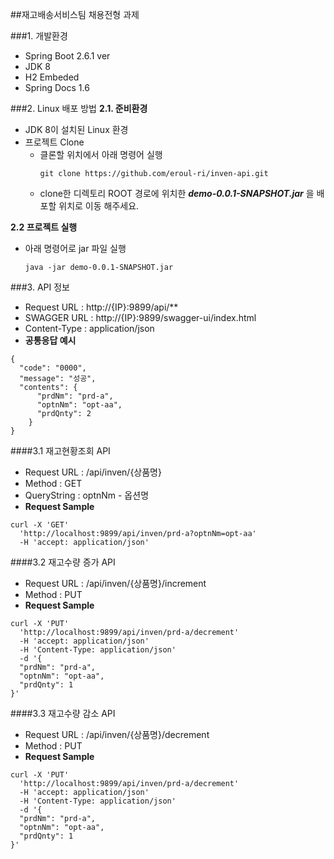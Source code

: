 ##재고배송서비스팀 채용전형 과제


###1. 개발환경
- Spring Boot 2.6.1 ver
- JDK 8
- H2 Embeded
- Spring Docs 1.6

###2. Linux 배포 방법
 **2.1. 준비환경**
 - JDK 8이 설치된 Linux 환경 
 - 프로젝트 Clone
   - 클론할 위치에서 아래 명령어 실행
     ```
     git clone https://github.com/eroul-ri/inven-api.git
     ```
   - clone한 디렉토리 ROOT 경로에 위치한 ***demo-0.0.1-SNAPSHOT.jar*** 을 배포할 위치로 이동 해주세요.

 **2.2 프로젝트 실행**
 - 아래 명령어로 jar 파일 실행
    ```
    java -jar demo-0.0.1-SNAPSHOT.jar
    ```

###3. API 정보
- Request URL : http://{IP}:9899/api/**
- SWAGGER URL : http://{IP}:9899/swagger-ui/index.html
- Content-Type : application/json
- **공통응답 예시**
```
{
  "code": "0000",
  "message": "성공",
  "contents": {
      "prdNm": "prd-a",
      "optnNm": "opt-aa",
      "prdQnty": 2
    }
}
```

 ####3.1 재고현황조회 API
- Request URL : /api/inven/{상품명}
- Method : GET
- QueryString : optnNm - 옵션명
- **Request Sample**
```
curl -X 'GET'
  'http://localhost:9899/api/inven/prd-a?optnNm=opt-aa'
  -H 'accept: application/json'
```

 ####3.2  재고수량 증가 API
- Request URL : /api/inven/{상품명}/increment
- Method : PUT
- **Request Sample**

```
curl -X 'PUT'
  'http://localhost:9899/api/inven/prd-a/decrement'
  -H 'accept: application/json'
  -H 'Content-Type: application/json'
  -d '{
  "prdNm": "prd-a",
  "optnNm": "opt-aa",
  "prdQnty": 1
}'
```

 ####3.3  재고수량 감소 API
- Request URL : /api/inven/{상품명}/decrement
- Method : PUT
- **Request Sample**

```
curl -X 'PUT'
  'http://localhost:9899/api/inven/prd-a/decrement'
  -H 'accept: application/json'
  -H 'Content-Type: application/json'
  -d '{
  "prdNm": "prd-a",
  "optnNm": "opt-aa",
  "prdQnty": 1
}'
```
